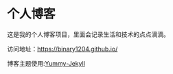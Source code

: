 # 个人博客

这是我的个人博客项目，里面会记录生活和技术的点点滴滴。


访问地址：https://binary1204.github.io/


博客主题使用:[Yummy-Jekyll](https://github.com/DONGChuan/Yummy-Jekyll)


